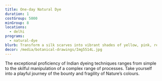 ```yaml
---
title: One-day Natural Dye
duration: 1
costGroup: 5000
minGroup: 8
locations: 
  - delhi
programs:
  - natural-dye
blurb: Transform a silk scarves into vibrant shades of yellow, pink, red, brown, orange, green. Add design patterns with tie-dye or shibori techniques. Shift colours by mixing colours.
decor: /media/botanical-drawings/Img5514L.jpg
---
```

The exceptional proficiency of Indian dyeing techniques ranges from simple to the skilful manipulation of a complex range of processes. Take yourself into a playful journey of the bounty and fragility of Nature’s colours.